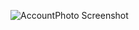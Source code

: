 ![AccountPhoto Screenshot](https://raw.githubusercontent.com/zachalam/AccountPhoto/master/frontend/public/ap-screen.png)
